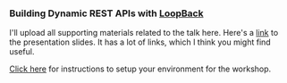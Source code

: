 ### Building Dynamic REST APIs with [LoopBack](https://loopback.io)

I'll upload all supporting materials related to the talk here. Here's a [link](https://docs.google.com/presentation/d/1HFK9cu8owkGlNvJi8r7f6jsW630mxSe2Vx4bczT3hVI/edit?usp=sharing) to the presentation slides. It has a lot of links, which I think you might find useful.

[Click here](https://github.com/Narrator/tulsajs-talk/blob/master/Setup.md) for instructions to setup your environment for the workshop.
